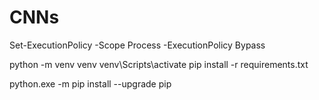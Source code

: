 # CNNs
Set-ExecutionPolicy -Scope Process -ExecutionPolicy Bypass 

python -m venv venv
venv\Scripts\activate
pip install -r requirements.txt

python.exe -m pip install --upgrade pip


